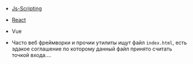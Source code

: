 * [Js-Scripting](js-core/main.md)
* [React](react/main.md)
* Vue

* Часто веб фреймворки и прочии утилиты ищут файл `index.html`, есть эдакое соглашение по которому данный файл принято считать точкой входа....
